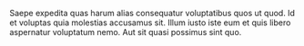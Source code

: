 Saepe expedita quas harum alias consequatur voluptatibus quos ut quod. Id et voluptas quia molestias accusamus sit. Illum iusto iste eum et quis libero aspernatur voluptatum nemo. Aut sit quasi possimus sint quo.